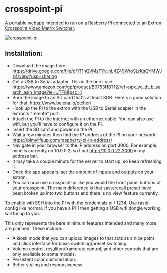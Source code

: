 # crosspoint-pi

A portable webapp intended to run on a Rasberry Pi connected to an [Extron Crosspoint Video Matrix Switcher](https://www.extron.com/Ultra-Wideband-RGB-Matrix-Switchers/prodsubtype-139).

![crosspoint-pi](https://i.imgur.com/jihQqPH.png)

## Installation:

- Download the image here: https://drive.google.com/file/d/1T1nQVMzFYv_hL4Z49WroSLrKsQYMWJz4/view?usp=sharing
- Get a USB to Serial adapter. This is the one I use: https://www.amazon.com/gp/product/B0753HBT12/ref=ppx_yo_dt_b_search_asin_image?ie=UTF8&psc=1
- Burn the image to an SD card that's at least 8GB. Here's a good solution for that: https://www.balena.io/etcher/
- Hook up the PI to the extron with the USB to Serial adapter in the extron's "remote" port.
- Attach the PI to the internet with an ethernet cable. You can also use wifi, but you'll have to configure it on the PI.
- Insert the SD card and power on the PI.
- Wait a few minutes then find the IP address of the PI on your network: https://pimylifeup.com/raspberry-pi-ip-address/
- Navigate in your browser to the IP address on port 3000. For example, mine is currently on 10.0.0.2, so I put http://10.0.0.22:3000 in my address bar.
- It may take a couple minuts for the server to start up, so keep refreshing it.
- Once the app appears, set the amount of inputs and outputs on your extron.
- You can now use crosspoint-pi like you would the front panel buttons of your crosspoint. The main difference is that save/recall preset have been broken up into two buttons and there is no view feature currently.

To enable wifi SSH into the PI with the credentials pi / 1234. Use raspi-config like normal. If you have a PI 1 then getting a USB wifi dongle working will be up to you.

This only represents the bare minimum features intended and many more are planned. These include:

- A kiosk mode that you can upload images to that acts as a nice point and click interface for basic switching/preset switching.
- Volume control, resuliton/framerate control, and other controls that are only available to some models.
- Persistent color customization.
- Better styling and responsiveness.
